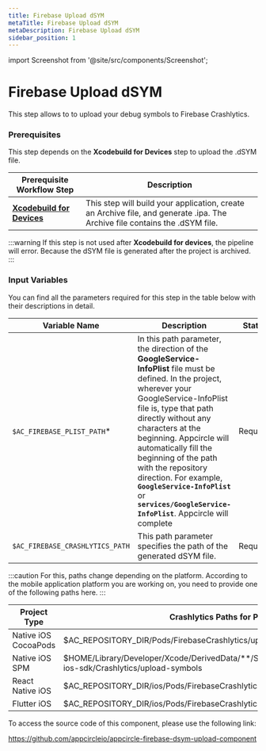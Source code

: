 ```yaml
---
title: Firebase Upload dSYM 
metaTitle: Firebase Upload dSYM
metaDescription: Firebase Upload dSYM
sidebar_position: 1
---
```


import Screenshot from '@site/src/components/Screenshot';

# Firebase Upload dSYM

This step allows to to upload your debug symbols to Firebase Crashlytics. 

### Prerequisites

This step depends on the **Xcodebuild for Devices** step to upload the .dSYM file.

| Prerequisite Workflow Step                      | Description                                     |
|-------------------------------------------------|-------------------------------------------------|
| [**Xcodebuild for Devices**](https://docs.appcircle.io/workflows/ios-specific-workflow-steps/#xcodebuild-for-devices-archive--export) | This step will build your application, create an Archive file, and generate .ipa. The Archive file contains the .dSYM file. |

<Screenshot url='https://cdn.appcircle.io/docs/assets/BE2581-dsym_step_order.png' />

:::warning
If this step is not used after **Xcodebuild for devices**, the pipeline will error. Because the dSYM file is generated after the project is archived. 
:::

### Input Variables

You can find all the parameters required for this step in the table below with their descriptions in detail.

<Screenshot url='https://cdn.appcircle.io/docs/assets/BE2581-dsymInput.png' />

| Variable Name                            | Description                         | Status           |
|-------------------------------|------------------------------------------------|------------------|
| `$AC_FIREBASE_PLIST_PATH`*         | In this path parameter, the direction of the **GoogleService-InfoPlist** file must be defined. In the project, wherever your GoogleService-InfoPlist file is, type that path directly without any characters at the beginning. Appcircle will automatically fill the beginning of the path with the repository direction. For example, **`GoogleService-InfoPlist`** or **`services/GoogleService-InfoPlist`**. Appcircle will complete  | Required |
| `$AC_FIREBASE_CRASHLYTICS_PATH`               | This path parameter specifies the path of the generated dSYM file.  | Required |

:::caution
For this, paths change depending on the platform. According to the mobile application platform you are working on, you need to provide one of the following paths here.
:::

|Project Type|Crashlytics Paths for Platforms|
|------------|----|
|Native iOS CocoaPods|$AC_REPOSITORY_DIR/Pods/FirebaseCrashlytics/upload-symbols|
|Native iOS SPM|$HOME/Library/Developer/Xcode/DerivedData/**/SourcePackages/checkouts/firebase-ios-sdk/Crashlytics/upload-symbols|
|React Native iOS|$AC_REPOSITORY_DIR/ios/Pods/FirebaseCrashlytics/upload-symbols|
|Flutter iOS|$AC_REPOSITORY_DIR/ios/Pods/FirebaseCrashlytics/upload-symbols|

To access the source code of this component, please use the following link:

https://github.com/appcircleio/appcircle-firebase-dsym-upload-component